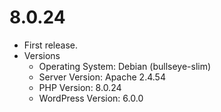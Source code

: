 # 8.0.24

- First release.
- Versions
  - Operating System: Debian (bullseye-slim)
  - Server Version: Apache 2.4.54
  - PHP Version: 8.0.24
  - WordPress Version: 6.0.0
